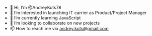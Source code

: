 - 👋 Hi, I’m @AndreyKuts78
- 👀 I’m interested in launching IT carrier as Product/Project Manager
- 🌱 I’m currently learning JavaScript
- 💞️ I’m looking to collaborate on new projects
- 📫 How to reach me via andrey.kuts@gmail.com

<!---
AndreyKuts78/AndreyKuts78 is a ✨ special ✨ repository because its `README.md` (this file) appears on your GitHub profile.
You can click the Preview link to take a look at your changes.
--->
